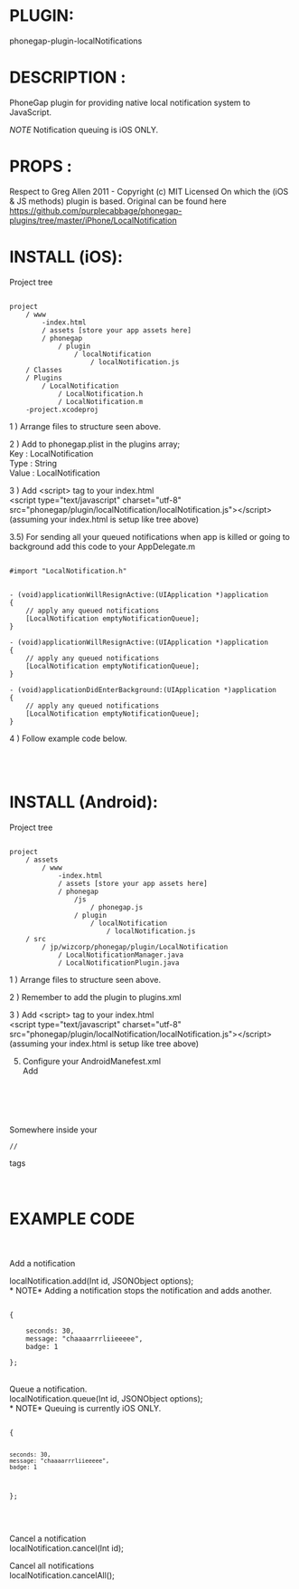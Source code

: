 


# PLUGIN: 

phonegap-plugin-localNotifications



# DESCRIPTION :

PhoneGap plugin for providing native local notification system to JavaScript.

*NOTE* Notification queuing is iOS ONLY.


# PROPS :
Respect to Greg Allen 2011 -  Copyright (c) MIT Licensed
On which the (iOS & JS methods) plugin is based.
Original can be found here https://github.com/purplecabbage/phonegap-plugins/tree/master/iPhone/LocalNotification

# INSTALL (iOS): #

Project tree<br />

<pre><code>
project
	/ www
		-index.html
		/ assets [store your app assets here]
		/ phonegap
			/ plugin
				/ localNotification
					/ localNotification.js	
	/ Classes
	/ Plugins
		/ LocalNotification
			/ LocalNotification.h
			/ LocalNotification.m
	-project.xcodeproj
</code></pre>



1 ) Arrange files to structure seen above.

2 ) Add to phonegap.plist in the plugins array;<br />
Key : LocalNotification<br />
Type : String<br />
Value : LocalNotification<br />

3 ) Add \<script\> tag to your index.html<br />
\<script type="text/javascript" charset="utf-8" src="phonegap/plugin/localNotification/localNotification.js"\>\</script\><br />
(assuming your index.html is setup like tree above)

3.5) For sending all your queued notifications when app is killed or going to background add this code to your AppDelegate.m

<pre><code>
#import "LocalNotification.h"


- (void)applicationWillResignActive:(UIApplication *)application
{
	// apply any queued notifications
    [LocalNotification emptyNotificationQueue];
}

- (void)applicationWillResignActive:(UIApplication *)application
{
	// apply any queued notifications
    [LocalNotification emptyNotificationQueue];
}

- (void)applicationDidEnterBackground:(UIApplication *)application
{
	// apply any queued notifications
    [LocalNotification emptyNotificationQueue];
}
</pre></code>


4 ) Follow example code below.

<br />
<br />



# INSTALL (Android): #

Project tree<br />

<pre><code>
project
	/ assets
		/ www
			-index.html
			/ assets [store your app assets here]
			/ phonegap
				/js
					/ phonegap.js
				/ plugin
					/ localNotification
						/ localNotification.js	
	/ src
		/ jp/wizcorp/phonegap/plugin/LocalNotification
			/ LocalNotificationManager.java
			/ LocalNotificationPlugin.java
</code></pre>



1 ) Arrange files to structure seen above.


2 ) Remember to add the plugin to plugins.xml


3 ) Add \<script\> tag to your index.html<br />
\<script type="text/javascript" charset="utf-8" src="phonegap/plugin/localNotification/localNotification.js"\>\</script\><br />
(assuming your index.html is setup like tree above)


5) Configure your AndroidManefest.xml<br />
Add<br />
<pre><code>
</!-- Local notification reciever --/>
<receiver android:name="jp.wizcorp.phonegap.plugin.LocalNotification.LocalNotificationManager"//>
</pre></code>
<br />
Somewhere inside your <pre><code>/<application/>/</application/></pre></code> tags


<br />
<br />
<br />

# EXAMPLE CODE #

<br />
<br />
Add a notification<br />

localNotification.add(Int id, JSONObject options);
<br />
    * NOTE* Adding a notification stops the notification and adds another. 
<br />
<pre><code>
{

    seconds: 30, 
    message: "chaaaarrrliieeeee", 
    badge: 1 

}; 
</code></pre>
<br />
Queue a notification.<br />
localNotification.queue(Int id, JSONObject options);
<br />
    * NOTE* Queuing is currently iOS ONLY. 
<br />
<pre><code>
{

    seconds: 30, 
    message: "chaaaarrrliieeeee", 
    badge: 1 

}; 
</code></pre>
<br />

Cancel a notification <br />
localNotification.cancel(Int id); 
<br />

Cancel all notifications<br />
localNotification.cancelAll(); 